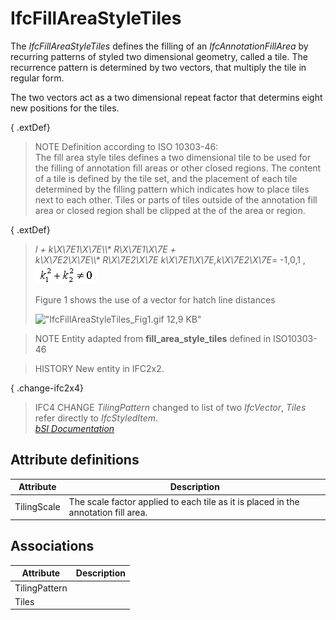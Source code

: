 IfcFillAreaStyleTiles
=====================
The _IfcFillAreaStyleTiles_ defines the filling of an _IfcAnnotationFillArea_
by recurring patterns of styled two dimensional geometry, called a tile. The
recurrence pattern is determined by two vectors, that multiply the tile in
regular form.  
  
The two vectors act as a two dimensional repeat factor that determins eight
new positions for the tiles.  
  
{ .extDef}  
> NOTE  Definition according to ISO 10303-46:  
> The fill area style tiles defines a two dimensional tile to be used for the
> filling of annotation fill areas or other closed regions. The content of a
> tile is defined by the tile set, and the placement of each tile determined
> by the filling pattern which indicates how to place tiles next to each
> other. Tiles or parts of tiles outside of the annotation fill area or closed
> region shall be clipped at the of the area or region.  
  
{ .extDef}  
> _I + k\X\7E1\X\7E\\\\* R\X\7E1\X\7E +  
k\X\7E2\X\7E\\\\* R\X\7E2\X\7E_      _k\X\7E1\X\7E,k\X\7E2\X\7E_= -1,0,1 ,
![formula](../figures/ifcfillareastyletilesymbolwithstyle_fig1.gif)  
>  
> Figure 1 shows the use of a vector for hatch line distances  
>  
> !["IfcFillAreaStyleTiles_Fig1.gif 12,9
> KB"](../figures/ifcfillareastyletiles_fig1.gif "Figure 1 -- two vectors as
> two direction repeat factor")  
  
> NOTE  Entity adapted from **fill_area_style_tiles** defined in ISO10303-46  
  
> HISTORY  New entity in IFC2x2.  
  
{ .change-ifc2x4}  
> IFC4 CHANGE  _TilingPattern_ changed to list of two _IfcVector_, _Tiles_
> refer directly to _IfcStyledItem_.  
[ _bSI
Documentation_](https://standards.buildingsmart.org/IFC/DEV/IFC4_2/FINAL/HTML/schema/ifcpresentationappearanceresource/lexical/ifcfillareastyletiles.htm)


Attribute definitions
---------------------
| Attribute   | Description                                                                        |
|-------------|------------------------------------------------------------------------------------|
| TilingScale | The scale factor applied to each tile as it is placed in the annotation fill area. |

Associations
------------
| Attribute     | Description   |
|---------------|---------------|
| TilingPattern |               |
| Tiles         |               |

